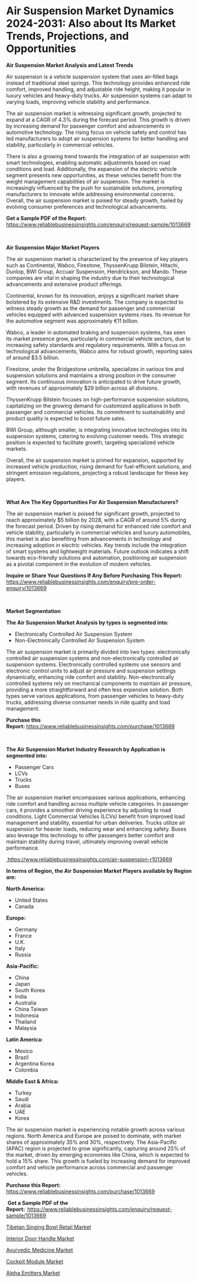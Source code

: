 <p><h1>Air Suspension Market Dynamics 2024-2031: Also about Its Market Trends, Projections, and Opportunities</h1></p><p><strong>Air Suspension Market Analysis and Latest Trends</strong></p>
<p><p>Air suspension is a vehicle suspension system that uses air-filled bags instead of traditional steel springs. This technology provides enhanced ride comfort, improved handling, and adjustable ride height, making it popular in luxury vehicles and heavy-duty trucks. Air suspension systems can adapt to varying loads, improving vehicle stability and performance.</p><p>The air suspension market is witnessing significant growth, projected to expand at a CAGR of 4.3% during the forecast period. This growth is driven by increasing demand for passenger comfort and advancements in automotive technology. The rising focus on vehicle safety and control has led manufacturers to adopt air suspension systems for better handling and stability, particularly in commercial vehicles.</p><p>There is also a growing trend towards the integration of air suspension with smart technologies, enabling automatic adjustments based on road conditions and load. Additionally, the expansion of the electric vehicle segment presents new opportunities, as these vehicles benefit from the weight management capabilities of air suspension. The market is increasingly influenced by the push for sustainable solutions, prompting manufacturers to innovate while addressing environmental concerns. Overall, the air suspension market is poised for steady growth, fueled by evolving consumer preferences and technological advancements.</p></p>
<p><strong>Get a Sample PDF of the Report:&nbsp;</strong> <a href="https://www.reliablebusinessinsights.com/enquiry/request-sample/1013669?utm_campaign=63&utm_medium=2&utm_source=Github&utm_content=ia&utm_term=02112024&utm_id=air-suspension">https://www.reliablebusinessinsights.com/enquiry/request-sample/1013669</a></p>
<p>&nbsp;</p>
<p><strong>Air Suspension Major Market Players</strong></p>
<p><p>The air suspension market is characterized by the presence of key players such as Continental, Wabco, Firestone, ThyssenKrupp Bilstein, Hitachi, Dunlop, BWI Group, Accuair Suspension, Hendrickson, and Mando. These companies are vital in shaping the industry due to their technological advancements and extensive product offerings.</p><p>Continental, known for its innovation, enjoys a significant market share bolstered by its extensive R&D investments. The company is expected to witness steady growth as the demand for passenger and commercial vehicles equipped with advanced suspension systems rises. Its revenue for the automotive segment was approximately €11 billion.</p><p>Wabco, a leader in automated braking and suspension systems, has seen its market presence grow, particularly in commercial vehicle sectors, due to increasing safety standards and regulatory requirements. With a focus on technological advancements, Wabco aims for robust growth, reporting sales of around $3.5 billion.</p><p>Firestone, under the Bridgestone umbrella, specializes in various tire and suspension solutions and maintains a strong position in the consumer segment. Its continuous innovation is anticipated to drive future growth, with revenues of approximately $29 billion across all divisions.</p><p>ThyssenKrupp Bilstein focuses on high-performance suspension solutions, capitalizing on the growing demand for customized applications in both passenger and commercial vehicles. Its commitment to sustainability and product quality is expected to boost future sales.</p><p>BWI Group, although smaller, is integrating innovative technologies into its suspension systems, catering to evolving customer needs. This strategic position is expected to facilitate growth, targeting specialized vehicle markets.</p><p>Overall, the air suspension market is primed for expansion, supported by increased vehicle production, rising demand for fuel-efficient solutions, and stringent emission regulations, projecting a robust landscape for these key players.</p></p>
<p>&nbsp;</p>
<p><strong>What Are The Key Opportunities For Air Suspension Manufacturers?</strong></p>
<p><p>The air suspension market is poised for significant growth, projected to reach approximately $5 billion by 2028, with a CAGR of around 5% during the forecast period. Driven by rising demand for enhanced ride comfort and vehicle stability, particularly in commercial vehicles and luxury automobiles, this market is also benefiting from advancements in technology and increasing adoption in electric vehicles. Key trends include the integration of smart systems and lightweight materials. Future outlook indicates a shift towards eco-friendly solutions and automation, positioning air suspension as a pivotal component in the evolution of modern vehicles.</p></p>
<p><strong>Inquire or Share Your Questions If Any Before Purchasing This Report:</strong> <a href="https://www.reliablebusinessinsights.com/enquiry/pre-order-enquiry/1013669?utm_campaign=63&utm_medium=2&utm_source=Github&utm_content=ia&utm_term=02112024&utm_id=air-suspension">https://www.reliablebusinessinsights.com/enquiry/pre-order-enquiry/1013669</a></p>
<p>&nbsp;</p>
<p><strong>Market Segmentation</strong></p>
<p><strong>The Air Suspension Market Analysis by types is segmented into:</strong></p>
<p><ul><li>Electronically Controlled Air Suspension System</li><li>Non-Electronically Controlled Air Suspension System</li></ul></p>
<p><p>The air suspension market is primarily divided into two types: electronically controlled air suspension systems and non-electronically controlled air suspension systems. Electronically controlled systems use sensors and electronic control units to adjust air pressure and suspension settings dynamically, enhancing ride comfort and stability. Non-electronically controlled systems rely on mechanical components to maintain air pressure, providing a more straightforward and often less expensive solution. Both types serve various applications, from passenger vehicles to heavy-duty trucks, addressing diverse consumer needs in ride quality and load management.</p></p>
<p><strong>Purchase this Report:&nbsp;</strong><a href="https://www.reliablebusinessinsights.com/purchase/1013669?utm_campaign=63&utm_medium=2&utm_source=Github&utm_content=ia&utm_term=02112024&utm_id=air-suspension">https://www.reliablebusinessinsights.com/purchase/1013669</a></p>
<p>&nbsp;</p>
<p><strong>The Air Suspension Market Industry Research by Application is segmented into:</strong></p>
<p><ul><li>Passenger Cars</li><li>LCVs</li><li>Trucks</li><li>Buses</li></ul></p>
<p><p>The air suspension market encompasses various applications, enhancing ride comfort and handling across multiple vehicle categories. In passenger cars, it provides a smoother driving experience by adjusting to road conditions. Light Commercial Vehicles (LCVs) benefit from improved load management and stability, essential for urban deliveries. Trucks utilize air suspension for heavier loads, reducing wear and enhancing safety. Buses also leverage this technology to offer passengers better comfort and maintain stability during travel, ultimately improving overall vehicle performance.</p></p>
<p><a href="https://www.reliablebusinessinsights.com/air-suspension-r1013669?utm_campaign=63&utm_medium=2&utm_source=Github&utm_content=ia&utm_term=02112024&utm_id=air-suspension">&nbsp;https://www.reliablebusinessinsights.com/air-suspension-r1013669</a></p>
<p><strong>In terms of Region, the Air Suspension Market Players available by Region are:</strong></p>
<p>
    <p> <strong> North America: </strong>
        <ul>
            <li>United States</li>
            <li>Canada</li>
        </ul>
        </p> 
    <p> <strong> Europe: </strong>
        <ul>
            <li>Germany</li>
            <li>France</li>
            <li>U.K.</li>
            <li>Italy</li>
            <li>Russia</li>
        </ul>
        </p> 
    <p> <strong> Asia-Pacific: </strong>
        <ul>
            <li>China</li>
            <li>Japan</li>
            <li>South Korea</li>
            <li>India</li>
            <li>Australia</li>
            <li>China Taiwan</li>
            <li>Indonesia</li>
            <li>Thailand</li>
            <li>Malaysia</li>
        </ul>
        </p> 
    <p> <strong> Latin America: </strong>
        <ul>
            <li>Mexico</li>
            <li>Brazil</li>
            <li>Argentina Korea</li>
            <li>Colombia</li>
        </ul>
        </p> 
    <p> <strong> Middle East & Africa: </strong>
        <ul>
            <li>Turkey</li>
            <li>Saudi</li>
            <li>Arabia</li>
            <li>UAE</li>
            <li>Korea</li>
        </ul>
    </p>
    </p>
<p><p>The air suspension market is experiencing notable growth across various regions. North America and Europe are poised to dominate, with market shares of approximately 35% and 30%, respectively. The Asia-Pacific (APAC) region is projected to grow significantly, capturing around 25% of the market, driven by emerging economies like China, which is expected to hold a 15% share. This growth is fueled by increasing demand for improved comfort and vehicle performance across commercial and passenger vehicles.</p></p>
<p><strong>Purchase this Report: </strong><a href="https://www.reliablebusinessinsights.com/purchase/1013669?utm_campaign=63&utm_medium=2&utm_source=Github&utm_content=ia&utm_term=02112024&utm_id=air-suspension">https://www.reliablebusinessinsights.com/purchase/1013669</a></p>
<p>&nbsp;<strong>Get a Sample PDF of the Report:&nbsp;&nbsp;</strong><a href="https://www.reliablebusinessinsights.com/enquiry/request-sample/1013669?utm_campaign=63&utm_medium=2&utm_source=Github&utm_content=ia&utm_term=02112024&utm_id=air-suspension">https://www.reliablebusinessinsights.com/enquiry/request-sample/1013669</a></p>
<p><strong></strong></p>
<p><p><a href="https://www.linkedin.com/pulse/strategic-roadmap-success-global-tibetan-singing-bowl-retail-xtqte?utm_campaign=63&utm_medium=2&utm_source=Github&utm_content=ia&utm_term=02112024&utm_id=air-suspension">Tibetan Singing Bowl Retail Market</a></p><p><a href="https://github.com/maq4brod/Market-Research-Report-List-1/blob/main/interior-door-handle-market.md?utm_campaign=63&utm_medium=2&utm_source=Github&utm_content=ia&utm_term=02112024&utm_id=air-suspension">Interior Door Handle Market</a></p><p><a href="https://issuu.com/reportprime-2/docs/ayurvedic-medicine-market-size-2030_d36d8c89a99c47?utm_campaign=63&utm_medium=2&utm_source=Github&utm_content=ia&utm_term=02112024&utm_id=air-suspension">Ayurvedic Medicine Market</a></p><p><a href="https://github.com/rovj3gerson/Market-Research-Report-List-1/blob/main/cockpit-module-market.md?utm_campaign=63&utm_medium=2&utm_source=Github&utm_content=ia&utm_term=02112024&utm_id=air-suspension">Cockpit Module Market</a></p><p><a href="https://issuu.com/reportprime-2/docs/alpha-emitters-market-size-2030.ppt_7c59919ac9fc9f?utm_campaign=63&utm_medium=2&utm_source=Github&utm_content=ia&utm_term=02112024&utm_id=air-suspension">Alpha Emitters Market</a></p></p>